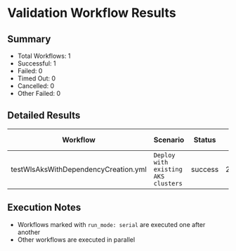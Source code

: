 # Validation Workflow Results

## Summary
- Total Workflows: 1
- Successful: 1
- Failed: 0
- Timed Out: 0
- Cancelled: 0
- Other Failed: 0

## Detailed Results

| Workflow | Scenario | Status | Duration | Run URL |
|----------|----------|---------|-----------|----------|
| testWlsAksWithDependencyCreation.yml | `Deploy with existing AKS clusters` | success | 2h:23m:30s | [View Run](https://github.com/azure-javaee/weblogic-azure/actions/runs/16614016528) |


## Execution Notes
- Workflows marked with `run_mode: serial` are executed one after another
- Other workflows are executed in parallel
